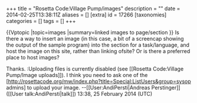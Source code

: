 +++
title = "Rosetta Code:Village Pump/images"
description = ""
date = 2014-02-25T13:38:11Z
aliases = []
[extra]
id = 17266
[taxonomies]
categories = []
tags = []
+++

{{Vptopic
|topic=images
|summary=linked images to page/section
}}
Is there a way to insert an image (in this case, a bit of a screencap showing the output of the sample program) into the section for a task/language, and host the image on this site, rather than linking ofsite?  Or is there a preferred place to host images?

Thanks.
:Uploading files is currently disabled (see [[Rosetta Code:Village Pump/Image uploads]]). I think you need to ask one of the [http://rosettacode.org/mw/index.php?title=Special:ListUsers&group=sysop admins] to upload your image. --[[User:AndiPersti|Andreas Perstinger]] ([[User talk:AndiPersti|talk]]) 13:38, 25 February 2014 (UTC)
